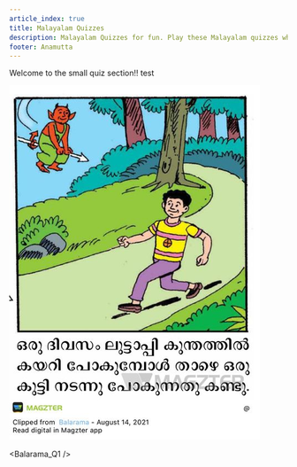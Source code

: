 ```yaml
---
article_index: true
title: Malayalam Quizzes
description: Malayalam Quizzes for fun. Play these Malayalam quizzes when you need a bit of motivation.
footer: Anamutta
---
```


Welcome to the small quiz section!! test

![Img](../imgs/luttappi_balarama.jpeg)

<Balarama_Q1 />
